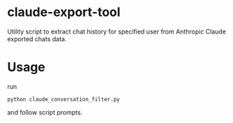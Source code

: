# claude-export-tool
Utility script to extract chat history for specified user from Anthropic Claude exported chats data.

# Usage
run 
```
python claude_conversation_filter.py
```
and follow script prompts.
